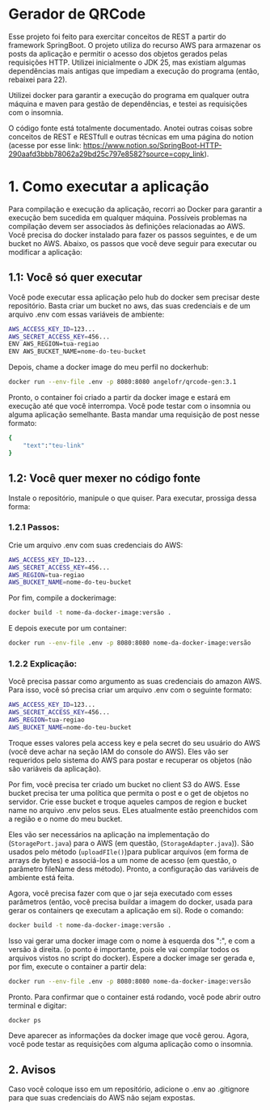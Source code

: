 # Gerador de QRCode
Esse projeto foi feito para exercitar conceitos de REST a partir do framework SpringBoot.
O projeto utiliza do recurso AWS para armazenar os posts da aplicação e permitir o acesso dos objetos gerados pelas requisições HTTP.
Utilizei inicialmente o JDK 25, mas existiam algumas dependências mais antigas que impediam a execução do programa (então, rebaixei para 22).

Utilizei docker para garantir a execução do programa em qualquer outra máquina e maven para gestão de dependências, e testei as requisições com o
insomnia.

O código fonte está totalmente documentado. Anotei outras coisas sobre conceitos de REST e RESTfull e outras técnicas em uma página do notion (acesse por esse
link: https://www.notion.so/SpringBoot-HTTP-290aafd3bbb78062a29bd25c797e8582?source=copy_link).

# 1. Como executar a aplicação
Para compilação e execução da aplicação, recorri ao Docker para garantir a execução bem sucedida em qualquer máquina. Possíveis problemas na compilação
devem ser associados às definições relacionadas ao AWS.
Você precisa do docker instalado para fazer os passos seguintes, e de um bucket no AWS.
Abaixo, os passos que você deve seguir para executar ou modificar a aplicação:
## 1.1: Você só quer executar
Você pode executar essa aplicação pelo hub do docker sem precisar deste repositório.
Basta criar um bucket no aws, das suas credenciais e de um arquivo .env com essas variáveis de ambiente:
```bash
AWS_ACCESS_KEY_ID=123...
AWS_SECRET_ACCESS_KEY=456...
ENV AWS_REGION=tua-regiao
ENV AWS_BUCKET_NAME=nome-do-teu-bucket
```
Depois, chame a docker image do meu perfil no dockerhub:
```bash
docker run --env-file .env -p 8080:8080 angelofr/qrcode-gen:3.1 
```
Pronto, o container foi criado a partir da docker image e estará em execução até que você interrompa.
Você pode testar com o insomnia ou alguma aplicação semelhante. Basta mandar uma requisição de post nesse formato:
```bash
{
	"text":"teu-link"
}
```

## 1.2: Você quer mexer no código fonte
Instale o repositório, manipule o que quiser. Para executar, prossiga dessa forma:

### 1.2.1 Passos:
Crie um arquivo .env com suas credenciais do AWS:
```bash
AWS_ACCESS_KEY_ID=123...
AWS_SECRET_ACCESS_KEY=456...
AWS_REGION=tua-regiao
AWS_BUCKET_NAME=nome-do-teu-bucket
```
Por fim, compile a dockerimage:
```bash
docker build -t nome-da-docker-image:versão .
```
E depois execute por um container:
```bash
docker run --env-file .env -p 8080:8080 nome-da-docker-image:versão
```
### 1.2.2 Explicação:
Você precisa passar como argumento as suas credenciais do amazon AWS. Para isso, você só precisa criar um arquivo .env com o seguinte formato:
```bash
AWS_ACCESS_KEY_ID=123...
AWS_SECRET_ACCESS_KEY=456...
AWS_REGION=tua-regiao
AWS_BUCKET_NAME=nome-do-teu-bucket
```
Troque esses valores pela access key e pela secret do seu usuário do AWS (você deve achar na seção IAM do console do AWS).
Eles vão ser requeridos pelo sistema do AWS para postar e recuperar os objetos (não são variáveis da aplicação).

Por fim, você precisa ter criado um bucket no client S3 do AWS. Esse bucket precisa ter uma política que permita o post e o get de objetos no servidor.
Crie esse bucket e troque aqueles campos de region e bucket name no arquivo .env pelos seus.
ELes atualmente estão preenchidos com a região e o nome do meu bucket.

Eles vão ser necessários na aplicação na implementação do (`StoragePort.java`) para o AWS (em questão, (`StorageAdapter.java`)). São usados pelo método (`uploadFIle()`)para publicar 
arquivos (em forma de arrays de bytes) e associá-los a um nome de acesso (em questão, o parâmetro fileName dess método).
Pronto, a configuração das variáveis de ambiente está feita.

Agora, você precisa fazer com que o jar seja executado com esses parâmetros (então, você precisa buildar a imagem do docker, usada para gerar os containers qe executam a aplicação em si).
Rode o comando:
```bash
docker build -t nome-da-docker-image:versão .
```
Isso vai gerar uma docker image com o nome à esquerda dos ":", e com a versão à direita. (o ponto é importante, pois ele vai compilar todos os arquivos vistos no script do docker).
Espere a docker image ser gerada e, por fim, execute o container a partir dela:
```bash
docker run --env-file .env -p 8080:8080 nome-da-docker-image:versão
```
Pronto. Para confirmar que o container está rodando, você pode abrir outro terminal e digitar:
```bash
docker ps
```
Deve aparecer as informações da docker image que você gerou.
Agora, você pode testar as requisições com alguma aplicação como o insomnia.

## 2. Avisos
Caso você coloque isso em um repositório, adicione o .env ao .gitignore para que suas credenciais do AWS não sejam expostas.

